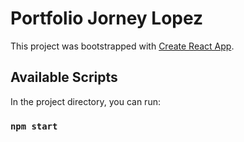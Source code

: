 # Portfolio Jorney Lopez

This project was bootstrapped with [Create React App](https://github.com/facebook/create-react-app).

## Available Scripts

In the project directory, you can run:

### `npm start`

